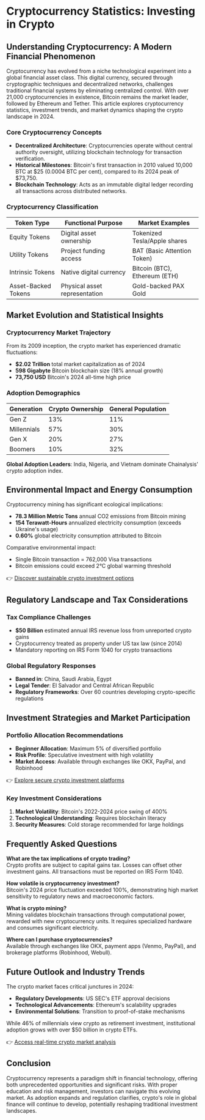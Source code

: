 # Cryptocurrency Statistics: Investing in Crypto

## Understanding Cryptocurrency: A Modern Financial Phenomenon

Cryptocurrency has evolved from a niche technological experiment into a global financial asset class. This digital currency, secured through cryptographic techniques and decentralized networks, challenges traditional financial systems by eliminating centralized control. With over 21,000 cryptocurrencies in existence, Bitcoin remains the market leader, followed by Ethereum and Tether. This article explores cryptocurrency statistics, investment trends, and market dynamics shaping the crypto landscape in 2024.

### Core Cryptocurrency Concepts

- **Decentralized Architecture**: Cryptocurrencies operate without central authority oversight, utilizing blockchain technology for transaction verification.
- **Historical Milestones**: Bitcoin's first transaction in 2010 valued 10,000 BTC at $25 (0.0004 BTC per cent), compared to its 2024 peak of $73,750.
- **Blockchain Technology**: Acts as an immutable digital ledger recording all transactions across distributed networks.

### Cryptocurrency Classification

| Token Type        | Functional Purpose                     | Market Examples              |
|-------------------|----------------------------------------|------------------------------|
| Equity Tokens     | Digital asset ownership                | Tokenized Tesla/Apple shares |
| Utility Tokens    | Project funding access                 | BAT (Basic Attention Token)  |
| Intrinsic Tokens  | Native digital currency                | Bitcoin (BTC), Ethereum (ETH)|
| Asset-Backed Tokens| Physical asset representation           | Gold-backed PAX Gold         |

## Market Evolution and Statistical Insights

### Cryptocurrency Market Trajectory

From its 2009 inception, the crypto market has experienced dramatic fluctuations:
- **$2.02 Trillion** total market capitalization as of 2024
- **598 Gigabyte** Bitcoin blockchain size (18% annual growth)
- **73,750 USD** Bitcoin's 2024 all-time high price

### Adoption Demographics

| Generation | Crypto Ownership | General Population |
|-----------|------------------|--------------------|
| Gen Z     | 13%              | 11%                |
| Millennials|57%              | 30%                |
| Gen X     | 20%              | 27%                |
| Boomers   | 10%              | 32%                |

**Global Adoption Leaders**: India, Nigeria, and Vietnam dominate Chainalysis' crypto adoption index.

## Environmental Impact and Energy Consumption

Cryptocurrency mining has significant ecological implications:
- **78.3 Million Metric Tons** annual CO2 emissions from Bitcoin mining
- **154 Terawatt-Hours** annualized electricity consumption (exceeds Ukraine's usage)
- **0.60%** global electricity consumption attributed to Bitcoin

Comparative environmental impact:
- Single Bitcoin transaction = 762,000 Visa transactions
- Bitcoin emissions could exceed 2°C global warming threshold

👉 [Discover sustainable crypto investment options](https://bit.ly/okx-bonus)

## Regulatory Landscape and Tax Considerations

### Tax Compliance Challenges

- **$50 Billion** estimated annual IRS revenue loss from unreported crypto gains
- Cryptocurrency treated as property under US tax law (since 2014)
- Mandatory reporting on IRS Form 1040 for crypto transactions

### Global Regulatory Responses

- **Banned in**: China, Saudi Arabia, Egypt
- **Legal Tender**: El Salvador and Central African Republic
- **Regulatory Frameworks**: Over 60 countries developing crypto-specific regulations

## Investment Strategies and Market Participation

### Portfolio Allocation Recommendations

- **Beginner Allocation**: Maximum 5% of diversified portfolio
- **Risk Profile**: Speculative investment with high volatility
- **Market Access**: Available through exchanges like OKX, PayPal, and Robinhood

👉 [Explore secure crypto investment platforms](https://bit.ly/okx-bonus)

### Key Investment Considerations

1. **Market Volatility**: Bitcoin's 2022-2024 price swing of 400%
2. **Technological Understanding**: Requires blockchain literacy
3. **Security Measures**: Cold storage recommended for large holdings

## Frequently Asked Questions

**What are the tax implications of crypto trading?**  
Crypto profits are subject to capital gains tax. Losses can offset other investment gains. All transactions must be reported on IRS Form 1040.

**How volatile is cryptocurrency investment?**  
Bitcoin's 2024 price fluctuation exceeded 100%, demonstrating high market sensitivity to regulatory news and macroeconomic factors.

**What is crypto mining?**  
Mining validates blockchain transactions through computational power, rewarded with new cryptocurrency units. It requires specialized hardware and consumes significant electricity.

**Where can I purchase cryptocurrencies?**  
Available through exchanges like OKX, payment apps (Venmo, PayPal), and brokerage platforms (Robinhood, Webull).

## Future Outlook and Industry Trends

The crypto market faces critical junctures in 2024:
- **Regulatory Developments**: US SEC's ETF approval decisions
- **Technological Advancements**: Ethereum's scalability upgrades
- **Environmental Solutions**: Transition to proof-of-stake mechanisms

While 46% of millennials view crypto as retirement investment, institutional adoption grows with over $50 billion in crypto ETFs.

👉 [Access real-time crypto market analysis](https://bit.ly/okx-bonus)

## Conclusion

Cryptocurrency represents a paradigm shift in financial technology, offering both unprecedented opportunities and significant risks. With proper education and risk management, investors can navigate this evolving market. As adoption expands and regulation clarifies, crypto's role in global finance will continue to develop, potentially reshaping traditional investment landscapes.